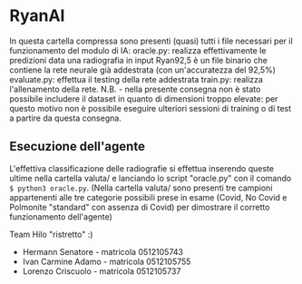 <h1>RyanAI</h1>
In questa cartella compressa sono presenti (quasi) tutti i file necessari per il funzionamento del modulo di IA:
	oracle.py: realizza effettivamente le predizioni data una radiografia in input
	Ryan92,5 è un file binario che contiene la rete neurale già addestrata (con un'accuratezza del 92,5%)
	evaluate.py: effettua il testing della rete addestrata
	train.py: realizza l'allenamento della rete.
N.B. - nella presente consegna non è stato possibile includere il dataset in quanto di dimensioni troppo elevate: per questo motivo non è possibile eseguire ulteriori sessioni di training o di test a partire da questa consegna. 


<h2>Esecuzione dell'agente</h2>
L'effettiva classificazione delle radiografie si effettua inserendo queste ultime nella cartella valuta/ e lanciando lo script "oracle.py" con il comando <code>$ python3 oracle.py</code>. (Nella cartella valuta/ sono presenti tre campioni appartenenti alle tre categorie possibili prese in esame (Covid, No Covid e Polmonite "standard" con assenza di Covid) per dimostrare il corretto funzionamento dell'agente)

Team Hilo "ristretto" :)
- Hermann Senatore - matricola 0512105743
- Ivan Carmine Adamo - matricola 0512105755
- Lorenzo Criscuolo - matricola 0512105737

